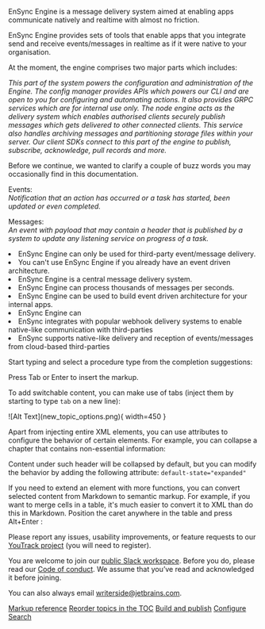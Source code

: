 <title>
    Welcome to EnSync Engine!
</title>
<p>EnSync Engine is a message delivery system aimed at enabling apps communicate natively and realtime with almost no friction.</p>
<chapter title="Introduction to EnSync Engine" id="introduction-to-ensync-engine">
<p>EnSync Engine provides sets of tools that enable apps that you integrate send and receive events/messages in realtime as if it were native to your organisation.</p>
<chapter title="What Makes Up EnSync Engine">
    <p>At the moment, the engine comprises two major parts which includes:</p>
    <deflist>
        <def title="Config Manager">
            <i>This part of the system powers the configuration and administration of the Engine. The config manager provides APIs which powers our CLI and are open to you for configuring and automating actions. It also provides GRPC services which are for internal use only. </i>
        </def>
        <def title="Node Engine">
            <i>The node engine acts as the delivery system which enables authorised clients securely publish messages which gets delivered to other connected clients. This service also handles archiving messages and partitioning storage files within your server.
                Our client SDKs connect to this part of the engine to publish, subscribe, acknowledge, pull records and
                more.</i>
        </def>
    </deflist>
</chapter>
<p>Before we continue, we wanted to clarify a couple of buzz words you may occasionally find in this documentation.</p>
<procedure title="Buzz Words" id="two-parts-engine">
    <step>
        <p>Events: <br/>
            <i>Notification that an action has occurred or a task has started, been updated or even completed.</i></p>
    </step>
    <step>
        <p>Messages:<br/>
            <i>An event with payload that may contain a header that is published by a system to update any listening service on progress of a
                task.</i>
        </p>
    </step>
</procedure>
</chapter>
<chapter title="Myths about EnSync:" id="myths-about-ensync">
<list>
    <li>EnSync Engine can only be used for third-party event/message delivery.</li>
    <li>You can't use EnSync Engine if you already have an event driven architecture.</li>
</list>
</chapter>
<chapter title="Facts about EnSync:" id="facts-about-ensync">
<list>
    <li>EnSync Engine is a central message delivery system.</li>
    <li>EnSync Engine can process thousands of messages per seconds.</li>
    <li>EnSync Engine can be used to build event driven architecture for your internal apps.</li>
    <li>EnSync Engine can</li>
</list>
</chapter>
<chapter title="Soon-to-be Facts about EnSync (some call this roadmaps):"
         id="soon-to-be-facts-about-ensync-some-call-this-roadmaps">
<list>
    <li>EnSync integrates with popular webhook delivery systems to enable native-like communication with third-parties
    </li>
    <li>EnSync supports native-like delivery and reception of events/messages from cloud-based third-parties</li>
</list>
<procedure title="Inject a procedure" id="inject-a-procedure">
    <step>
        <p>Start typing and select a procedure type from the completion suggestions:</p>
    </step>
    <step>
        <p>Press
            <shortcut>Tab</shortcut>
            or
            <shortcut>Enter</shortcut>
            to insert the markup.
        </p>
    </step>
</procedure>
</chapter>
<chapter title="Add interactive elements" id="add-interactive-elements">
<chapter title="Tabs" id="tabs">
    <p>To add switchable content, you can make use of tabs (inject them by starting to type <code>tab</code> on a new
        line):</p>
    <tabs>
        <tab title="Markdown">
            <code-block lang="plain text">![Alt Text](new_topic_options.png){ width=450 }</code-block>
        </tab>
        <tab title="Semantic markup">
        </tab>
    </tabs>
</chapter>
<chapter title="Collapsible blocks" id="collapsible-blocks">
    <p>Apart from injecting entire XML elements, you can use attributes to configure the behavior of certain elements.
        For example, you can collapse a chapter that contains non-essential information:</p>
    <chapter title="Supplementary info" id="supplementary-info" collapsible="true">
        <p>Content under such header will be collapsed by default, but you can modify the behavior by adding the
            following attribute:
            <code>default-state=&quot;expanded&quot;</code></p>
    </chapter>
</chapter>
<chapter title="Convert selection to XML" id="convert-selection-to-xml">
    <p>If you need to extend an element with more functions, you can convert selected content from Markdown to semantic
        markup.
        For example, if you want to merge cells in a table, it's much easier to convert it to XML than do this in
        Markdown.
        Position the caret anywhere in the table and press
        <shortcut>Alt+Enter</shortcut>
        :
    </p>

[//]: # (    <img src="convert_table_to_xml.png" alt="Convert table to XML" width="706" border-effect="line"/>)
</chapter>
</chapter>
<chapter title="Feedback and support" id="feedback-and-support">
<p>Please report any issues, usability improvements, or feature requests to our
    <a href="https://youtrack.jetbrains.com/newIssue?project=WRS">YouTrack project</a>
    (you will need to register).</p>
<p>You are welcome to join our
    <a href="https://join.slack.com/t/writerside/shared_invite/zt-1hnvxnl0z-Nc6RWXTppRI2Oc566vumYw">public Slack
        workspace</a>.
    Before you do, please read our <a
            href="https://plugins.jetbrains.com/plugin/20158-writerside/docs/writerside-code-of-conduct.html">Code of
        conduct</a>.
    We assume that you’ve read and acknowledged it before joining.</p>
<p>You can also always email <a href="mailto:writerside@jetbrains.com">writerside@jetbrains.com</a>.</p>
</chapter>
<seealso>
<category ref="wrs">
    <a href="https://plugins.jetbrains.com/plugin/20158-writerside/docs/markup-reference.html">Markup reference</a>
    <a href="https://plugins.jetbrains.com/plugin/20158-writerside/docs/manage-table-of-contents.html">Reorder topics in
        the TOC</a>
    <a href="https://plugins.jetbrains.com/plugin/20158-writerside/docs/local-build.html">Build and publish</a>
    <a href="https://plugins.jetbrains.com/plugin/20158-writerside/docs/configure-search.html">Configure Search</a>
</category>
</seealso>
